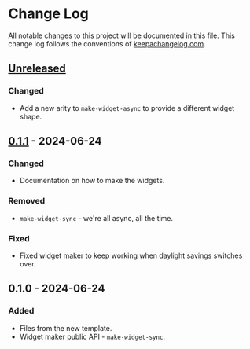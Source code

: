 # Change Log
All notable changes to this project will be documented in this file. This change log follows the conventions of [keepachangelog.com](http://keepachangelog.com/).

## [Unreleased]
### Changed
- Add a new arity to `make-widget-async` to provide a different widget shape.

## [0.1.1] - 2024-06-24
### Changed
- Documentation on how to make the widgets.

### Removed
- `make-widget-sync` - we're all async, all the time.

### Fixed
- Fixed widget maker to keep working when daylight savings switches over.

## 0.1.0 - 2024-06-24
### Added
- Files from the new template.
- Widget maker public API - `make-widget-sync`.

[Unreleased]: https://sourcehost.site/your-name/clojureandhtmx/compare/0.1.1...HEAD
[0.1.1]: https://sourcehost.site/your-name/clojureandhtmx/compare/0.1.0...0.1.1
